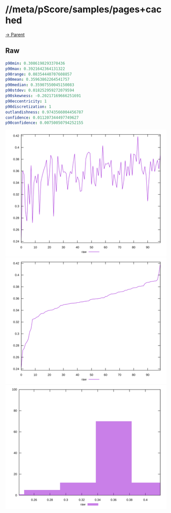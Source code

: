 
# //meta/pScore/samples/pages+cached

[→ Parent](../..)


## Raw


```yaml
p90min: 0.3086198293370436
p90max: 0.3921642364131322
p90range: 0.08354440707608857
p90mean: 0.35963862264541757
p90median: 0.35907550045150083
p90stdev: 0.018252959272079594
p90skewness: -0.20217169666251691
p90eccentricity: 1
p90discretization: 1
outlandishness: 0.9743566004456787
confidence: 0.011207344497749627
p90confidence: 0.00750050794252155

```

![PLOT: raw-values](./raw/values.svg)![PLOT: raw-sorted](./raw/sorted.svg)![PLOT: raw-histogram](./raw/histogram.svg)